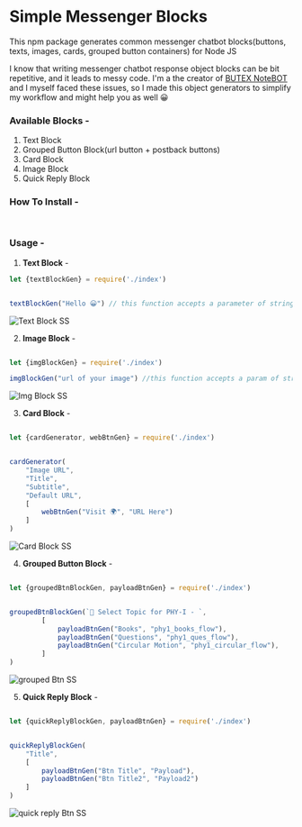 # Simple Messenger Blocks 

This npm package generates common messenger chatbot blocks(buttons, texts, images, cards, grouped button containers) for Node JS

I know that writing messenger chatbot response object blocks can be bit repetitive, and it leads to messy code. I'm a the creator of [BUTEX NoteBOT](https://github.com/TriptoAfsin/notebot-engine-v1) and I myself faced these issues, so I made this object generators to simplify my workflow and might help you as well 😀

### Available Blocks - 
1. Text Block
2. Grouped Button Block(url button + postback buttons)
3. Card Block
4. Image Block 
5. Quick Reply Block  

### How To Install - 

```


```

### Usage - 

1. **Text Block** - 

```javascript
let {textBlockGen} = require('./index')


textBlockGen("Hello 😀") // this function accepts a parameter of string

````

![Text Block SS](https://i.imgur.com/b5tFhAS.png)

2. **Image Block** - 

```javascript

let {imgBlockGen} = require('./index')

imgBlockGen("url of your image") //this function accepts a param of string(url)

````

![Img Block SS](https://i.imgur.com/Aakq9vo.png)

3. **Card Block** - 

```javascript

let {cardGenerator, webBtnGen} = require('./index')


cardGenerator(
    "Image URL",
    "Title",
    "Subtitle",
    "Default URL",
    [
        webBtnGen("Visit 🌍", "URL Here")
    ]
)

````

![Card Block SS](https://i.imgur.com/px00nkI.png)

4. **Grouped Button Block** - 

```javascript

let {groupedBtnBlockGen, payloadBtnGen} = require('./index')


groupedBtnBlockGen(`🔰 Select Topic for PHY-I - `,
        [
            payloadBtnGen("Books", "phy1_books_flow"),
            payloadBtnGen("Questions", "phy1_ques_flow"),
            payloadBtnGen("Circular Motion", "phy1_circular_flow"),
        ]
)

````

![grouped Btn SS](https://i.imgur.com/dry48ah.png)

5. **Quick Reply Block** - 

```javascript

let {quickReplyBlockGen, payloadBtnGen} = require('./index')


quickReplyBlockGen(
    "Title",
    [
        payloadBtnGen("Btn Title", "Payload"),
        payloadBtnGen("Btn Title2", "Payload2")
    ]
)

````

![quick reply Btn SS](https://i.imgur.com/m0XPueJ.png)